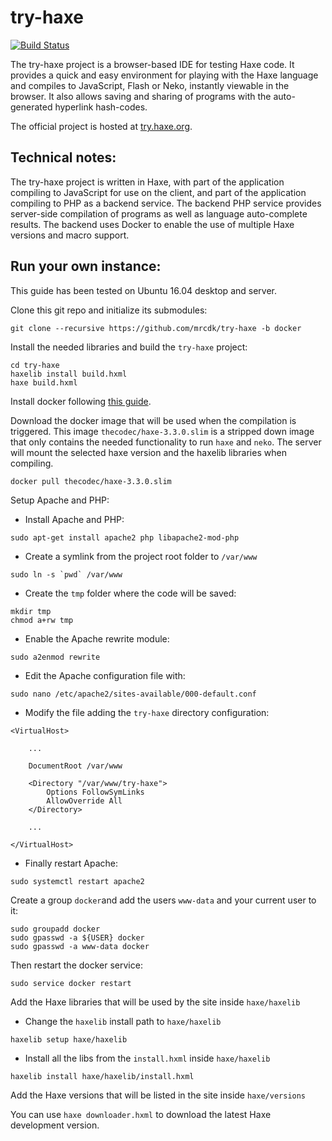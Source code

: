 try-haxe
========

[![Build Status](https://travis-ci.org/clemos/try-haxe.png)](https://travis-ci.org/clemos/try-haxe)

The try-haxe project is a browser-based IDE for testing Haxe code.  It provides a
quick and easy environment for playing with the Haxe language and compiles to
JavaScript, Flash or Neko, instantly viewable in the browser.  It also allows saving
and sharing of programs with the auto-generated hyperlink hash-codes.

The official project is hosted at [try.haxe.org](http://try.haxe.org).

Technical notes:
----------------
The try-haxe project is written in Haxe, with part of the application compiling to
JavaScript for use on the client, and part of the application compiling to PHP as
a backend service.  The backend PHP service provides server-side compilation of
programs as well as language auto-complete results. The backend uses Docker to enable the use of multiple Haxe versions and macro support.


Run your own instance:
----------------------

This guide has been tested on Ubuntu 16.04 desktop and server.

Clone this git repo and initialize its submodules:

```
git clone --recursive https://github.com/mrcdk/try-haxe -b docker
```

Install the needed libraries and build the `try-haxe` project:

```
cd try-haxe
haxelib install build.hxml
haxe build.hxml
```

Install docker following [this guide](https://docs.docker.com/engine/installation/linux/docker-ce/ubuntu/).


Download the docker image that will be used when the compilation is triggered. This image `thecodec/haxe-3.3.0.slim` is a stripped down image that only contains the needed functionality to run `haxe` and `neko`. The server will mount the selected haxe version and the haxelib libraries when compiling.

```
docker pull thecodec/haxe-3.3.0.slim
```

Setup Apache and PHP:

- Install Apache and PHP:

```
sudo apt-get install apache2 php libapache2-mod-php
```

- Create a symlink from the project root folder to `/var/www`

``` 
sudo ln -s `pwd` /var/www
``` 

- Create the `tmp` folder where the code will be saved:

```
mkdir tmp
chmod a+rw tmp
```

- Enable the Apache rewrite module:

```
sudo a2enmod rewrite
```

- Edit the Apache configuration file with:

```
sudo nano /etc/apache2/sites-available/000-default.conf
```

- Modify the file adding the `try-haxe` directory configuration:

```
<VirtualHost>

    ...

    DocumentRoot /var/www
    
    <Directory "/var/www/try-haxe">
        Options FollowSymLinks
        AllowOverride All
    </Directory>

    ...

</VirtualHost>
```

- Finally restart Apache:

```
sudo systemctl restart apache2
```

Create a group `docker`and add the users `www-data` and your current user to it:

```
sudo groupadd docker
sudo gpasswd -a ${USER} docker
sudo gpasswd -a www-data docker
```

Then restart the docker service:

```
sudo service docker restart
```

Add the Haxe libraries that will be used by the site inside `haxe/haxelib`

- Change the `haxelib` install path to `haxe/haxelib`

```
haxelib setup haxe/haxelib
```

- Install all the libs from the `install.hxml` inside `haxe/haxelib`

```
haxelib install haxe/haxelib/install.hxml 
```

Add the Haxe versions that will be listed in the site inside `haxe/versions` 

You can use `haxe downloader.hxml` to download the latest Haxe development version.
